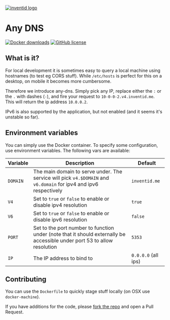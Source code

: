 [![inventid logo](https://cdn.inventid.nl/assets/logo-horizontally-ba8ae38ab1f53863fa4e99b977eaa1c7.png)](http://opensource.inventid.nl)

# Any DNS

[![Docker downloads](https://img.shields.io/docker/pulls/inventid/any-dns.svg)](https://registry.hub.docker.com/u/inventid/any-dns/)
[![GitHub license](https://img.shields.io/github/license/inventid/any-dns.svg)](https://github.com/inventid/any-dns/blob/master/LICENSE)

## What is it?

For local development it is sometimes easy to query a local machine using hostnames (to test eg CORS stuff).
While `/etc/hosts` is perfect for this on a desktop, on mobile it becomes more cumbersome.

Therefore we introduce any-dns.
Simply pick any IP, replace either the `:` or the `.` with dashes (`-`), and fire your request to `10-0-0-2.v4.inventid.me`.
This will return the ip address `10.0.0.2`.

IPv6 is also supported by the application, but not enabled (and it seems it's unstable so far).

## Environment variables

You can simply use the Docker container.
To specify some configuration, use environment variables.
The following vars are available:

| Variable | Description | Default
|---|---|---|
| `DOMAIN` | The main domain to serve under. The service will pick `v4.$DOMAIN` and `v6.domain` for ipv4 and ipv6 respectively | `inventid.me` |
| `V4` | Set to `true` or `false` to enable or disable ipv4 resolution | `true` |
| `V6` | Set to `true` or `false` to enable or disable ipv6 resolution | `false` |
| `PORT` | Set to the port number to function under (note that it should externally be accessible under port 53 to allow resolution | `5353` |
| `IP` | The IP address to bind to | `0.0.0.0` (all ips) |

## Contributing

You can use the `Dockerfile` to quickly stage stuff locally (on OSX use `docker-machine`).

If you have additions for the code, please [fork the repo](https://github.com/inventid/any-dns/fork) and open a Pull Request.
